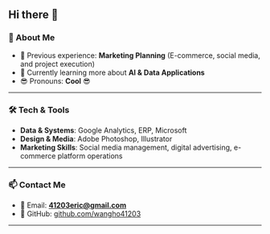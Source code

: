 ## Hi there 👋

### 🌟 About Me
- 💼 Previous experience: **Marketing Planning** (E-commerce, social media, and project execution)   
- 🌱 Currently learning more about **AI & Data Applications**  
- 😎 Pronouns: **Cool** 😎  

---

### 🛠️ Tech & Tools
- **Data & Systems**: Google Analytics, ERP, Microsoft
- **Design & Media**: Adobe Photoshop, Illustrator  
- **Marketing Skills**: Social media management, digital advertising, e-commerce platform operations  

---

### 📫 Contact Me
- 📧 Email: **41203eric@gmail.com**  
- 🐙 GitHub: [github.com/wangho41203](https://github.com/wangho41203)  

---
